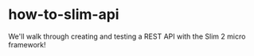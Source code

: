 # how-to-slim-api
We'll walk through creating and testing a REST API with the Slim 2 micro framework!
